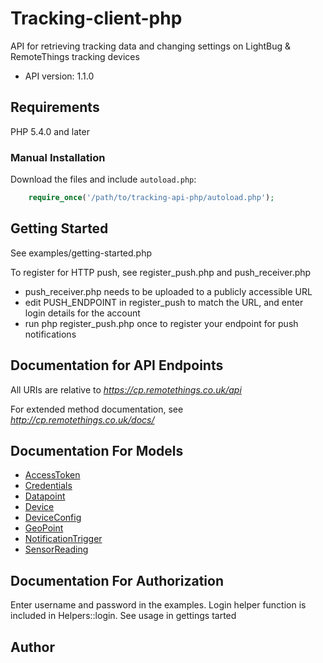 # Tracking-client-php
API for retrieving tracking data and changing settings on LightBug & RemoteThings tracking devices

- API version: 1.1.0

## Requirements

PHP 5.4.0 and later

### Manual Installation

Download the files and include `autoload.php`:

```php
    require_once('/path/to/tracking-api-php/autoload.php');
```

## Getting Started

See examples/getting-started.php

To register for HTTP push, see register_push.php and push_receiver.php
 - push_receiver.php needs to be uploaded to a publicly accessible URL
 - edit PUSH_ENDPOINT in register_push to match the URL, and enter login details for the account
 - run php register_push.php once to register your endpoint for push notifications


## Documentation for API Endpoints

All URIs are relative to *https://cp.remotethings.co.uk/api*

For extended method documentation, see *http://cp.remotethings.co.uk/docs/*


## Documentation For Models

 - [AccessToken](docs/Model/AccessToken.md)
 - [Credentials](docs/Model/Credentials.md)
 - [Datapoint](docs/Model/Datapoint.md)
 - [Device](docs/Model/Device.md)
 - [DeviceConfig](docs/Model/DeviceConfig.md)
 - [GeoPoint](docs/Model/GeoPoint.md)
 - [NotificationTrigger](docs/Model/NotificationTrigger.md)
 - [SensorReading](docs/Model/SensorReading.md)



## Documentation For Authorization

Enter username and password in the examples. Login helper function is included in Helpers::login. See usage in gettings tarted

## Author




